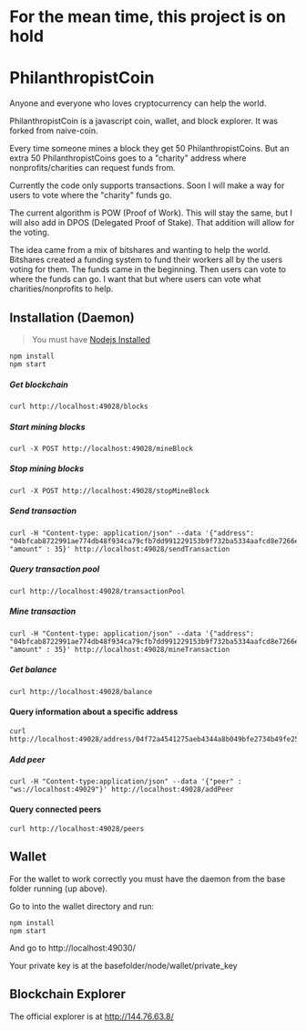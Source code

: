 # For the mean time, this project is on hold

# PhilanthropistCoin

Anyone and everyone who loves cryptocurrency can help the world.

PhilanthropistCoin is a javascript coin, wallet, and block explorer. It was forked from naive-coin.

Every time someone mines a block they get 50 PhilanthropistCoins. But an extra 50 PhilanthropistCoins goes to a "charity" address where nonprofits/charities can request funds from.

Currently the code only supports transactions. Soon I will make a way for users to vote where the "charity" funds go.

The current algorithm is POW (Proof of Work). This will stay the same, but I will also add in DPOS (Delegated Proof of Stake). That addition will allow for the voting.

The idea came from a mix of bitshares and wanting to help the world. Bitshares created a funding system to fund their workers all by the users voting for them. The funds came in the beginning. Then users can vote to where the funds can go. I want that but where users can vote what charities/nonprofits to help.

## Installation (Daemon)

> You must have [Nodejs Installed](https://nodejs.org/en/download/)

```
npm install
npm start
```

##### Get blockchain
```
curl http://localhost:49028/blocks
```

##### Start mining blocks
```
curl -X POST http://localhost:49028/mineBlock
``` 

##### Stop mining blocks
```
curl -X POST http://localhost:49028/stopMineBlock
``` 

##### Send transaction
```
curl -H "Content-type: application/json" --data '{"address": "04bfcab8722991ae774db48f934ca79cfb7dd991229153b9f732ba5334aafcd8e7266e47076996b55a14bf9913ee3145ce0cfc1372ada8ada74bd287450313534b", "amount" : 35}' http://localhost:49028/sendTransaction
```

##### Query transaction pool
```
curl http://localhost:49028/transactionPool
```

##### Mine transaction
```
curl -H "Content-type: application/json" --data '{"address": "04bfcab8722991ae774db48f934ca79cfb7dd991229153b9f732ba5334aafcd8e7266e47076996b55a14bf9913ee3145ce0cfc1372ada8ada74bd287450313534b", "amount" : 35}' http://localhost:49028/mineTransaction
```

##### Get balance
```
curl http://localhost:49028/balance
```

#### Query information about a specific address
```
curl http://localhost:49028/address/04f72a4541275aeb4344a8b049bfe2734b49fe25c08d56918f033507b96a61f9e3c330c4fcd46d0854a712dc878b9c280abe90c788c47497e06df78b25bf60ae64
```

##### Add peer
```
curl -H "Content-type:application/json" --data '{"peer" : "ws://localhost:49029"}' http://localhost:49028/addPeer
```
#### Query connected peers
```
curl http://localhost:49028/peers
```

## Wallet
For the wallet to work correctly you must have the daemon from the base folder running (up above).

Go to into the wallet directory and run:

```
npm install
npm start
```

And go to http://localhost:49030/

Your private key is at the basefolder/node/wallet/private_key

## Blockchain Explorer

The official explorer is at http://144.76.63.8/